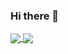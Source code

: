 ### Hi there 👋

<a href="https://github.com/justinback">
  <img align="center" src="https://github-readme-stats.vercel.app/api/top-langs/?username=justinback" />
</a>
<a href="https://github.com/justinback">
  <img align="center" src="https://github-readme-stats.vercel.app/api?username=justinback&show_icons=true&theme=radical" />
</a>
